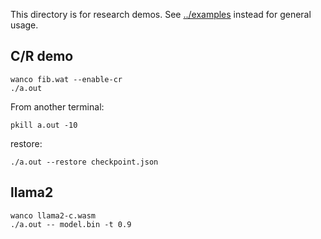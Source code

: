 This directory is for research demos.
See [../examples](../examples) instead for general usage.

## C/R demo

```
wanco fib.wat --enable-cr
./a.out
```

From another terminal:
```
pkill a.out -10
```

restore:
```
./a.out --restore checkpoint.json
```

## llama2

```
wanco llama2-c.wasm
./a.out -- model.bin -t 0.9
```
